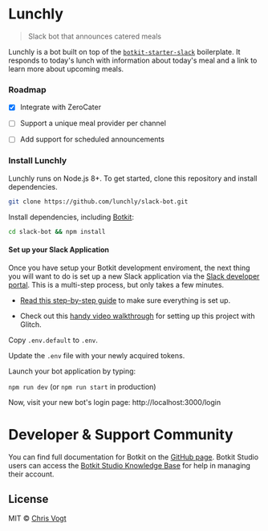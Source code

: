 # Lunchly

> Slack bot that announces catered meals

Lunchly is a bot built on top of the [`botkit-starter-slack`](https://github.com/howdyai/botkit-starter-slack) boilerplate. It responds to today's lunch with information about today's meal and a link to learn more about upcoming meals.


### Roadmap

- [x] Integrate with ZeroCater
- [ ] Support a unique meal provider per channel
- [ ] Add support for scheduled announcements


### Install Lunchly

Lunchly runs on Node.js 8+. To get started, clone this repository and install dependencies.

```sh
git clone https://github.com/lunchly/slack-bot.git
```

Install dependencies, including [Botkit](https://github.com/howdyai/botkit):

```sh
cd slack-bot && npm install
```


#### Set up your Slack Application
Once you have setup your Botkit development enviroment, the next thing you will want to do is set up a new Slack application via the [Slack developer portal](https://api.slack.com/). This is a multi-step process, but only takes a few minutes.

* [Read this step-by-step guide](https://botkit.ai/docs/provisioning/slack-events-api.html) to make sure everything is set up.

* Check out this [handy video walkthrough](https://youtu.be/us2zdf0vRz0) for setting up this project with Glitch.

Copy `.env.default` to `.env`.

Update the `.env` file with your newly acquired tokens.

Launch your bot application by typing:

`npm run dev` (or `npm run start` in production)

Now, visit your new bot's login page: http://localhost:3000/login


# Developer & Support Community

You can find full documentation for Botkit on the [GitHub page](https://github.com/howdyai/botkit/blob/master/readme.md). Botkit Studio users can access the [Botkit Studio Knowledge Base](https://botkit.groovehq.com/help_center) for help in managing their account.


## License

MIT © [Chris Vogt](https://www.chrisvogt.me)
